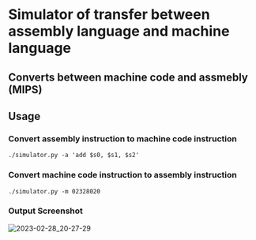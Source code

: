 # Simulator of transfer between assembly language and machine language

## Converts between machine code and assmebly (MIPS)

## Usage

### Convert assembly instruction to machine code instruction

```shell
./simulator.py -a 'add $s0, $s1, $s2'
```

### Convert machine code instruction to assembly instruction

```shell
./simulator.py -m 02328020

```

### Output Screenshot

![2023-02-28_20-27-29](https://user-images.githubusercontent.com/35831574/222021559-ee3f435c-2cb2-4fea-858e-4d00aef3c66b.png)
